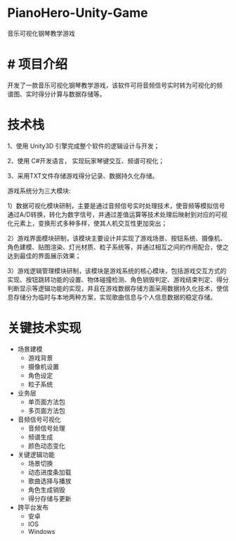 # PianoHero-Unity-Game
音乐可视化钢琴教学游戏

# #  项目介绍
开发了一款音乐可视化钢琴教学游戏，该软件可将音频信号实时转为可视化的频 谱图、实时得分计算与数据存储等。

#  技术栈

1、使用 Unity3D 引擎完成整个软件的逻辑设计与开发；

2、使用 C#开发语言， 实现玩家琴键交互、频谱可视化；

3、采用TXT文件存储游戏得分记录、数据持久化存储。

游戏系统分为三大模块:

1）数据可视化模块研制，主要是通过音频信号实时处理技术，使音频等模拟信号通过A/D转换，转化为数字信号，并通过差值运算等技术处理后映射到对应的可视化元素上，变换形式多种多样，使其人机交互性更加突出；

2）游戏界面模块研制，该模块主要设计并实现了游戏场景、按钮系统、摄像机、角色建模、贴图渲染、灯光材质、粒子系统等，并通过相互之间的作用配合，使之达到最佳的界面展示效果；

3）游戏逻辑管理模块研制，该模块是游戏系统的核心模块，包括游戏交互方式的实现、按钮跳转功能的设置、物体碰撞检测、角色销毁判定、游戏结束判定、得分判断显示等逻辑功能的实现，并且在游戏数据存储方面采用数据持久化技术，使信息存储分为临时与本地两种方案，实现歌曲信息与个人信息数据的稳定存储。

# 关键技术实现
+ 场景建模
    + 游戏背景
    + 摄像机设置
    + 角色设定
    + 粒子系统
+ 业务层
    + 单页面方法包
    + 多页面方法包
+ 音频信号可视化
    * 音频信号处理
    * 频谱生成
    * 颜色动态变化
+ 关键逻辑功能
    + 场景切换
    + 动态进度条加载
    + 歌曲选择与播放
    + 角色生成销毁
    + 得分存储与更新
+ 跨平台发布
    + 安卓
    + IOS
    + Windows
